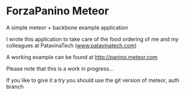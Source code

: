 ForzaPanino Meteor
=============

A simple meteor + backbone example application

I wrote this application to take care of the food ordering 
of me and my colleagues at PatavinaTech (www.patavinatech.com)

A working example can be found at http://panino.meteor.com

Please note that this is a work in progress...

If you like to give it a try you should use the
git version of meteor, auth branch 



